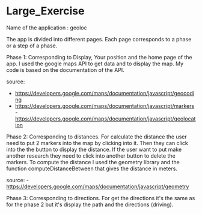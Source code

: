 # Large_Exercise

Name of the application : geoloc

The app is divided into different pages. Each page corresponds to a phase or a step of a phase.

Phase 1: Corresponding to Display, Your position and the home page of the app. 
I used the google maps API to get data and to display the map.
My code is based on the documentation of the API.

source:
- https://developers.google.com/maps/documentation/javascript/geocoding
- https://developers.google.com/maps/documentation/javascript/markers
-https://developers.google.com/maps/documentation/javascript/geolocation


Phase 2: Corresponding to distances. For calculate the distance the user need to put 2 markers into the map by clicking into it. Then they can click into the the button to display the distance. If the user want to put make another research they need to click into another button to delete the markers. 
To compute the distance I used the geometry library and the function computeDistanceBetween that gives the distance in meters.

source: 
-https://developers.google.com/maps/documentation/javascript/geometry

Phase 3: Corresponding to directions. For get the directions it's the same as for the phase 2 but it's display the path and the directions (driving).
